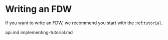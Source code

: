 # Writing an FDW

If you want to write an FDW, we recommend you start with the
:ref:`tutorial`.

  api.md 
  implementing-tutorial.md 

